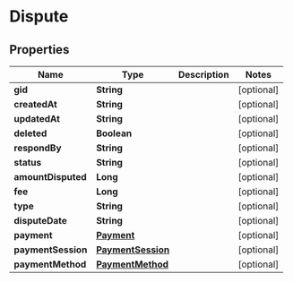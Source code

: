 

# Dispute

## Properties

Name | Type | Description | Notes
------------ | ------------- | ------------- | -------------
**gid** | **String** |  |  [optional]
**createdAt** | **String** |  |  [optional]
**updatedAt** | **String** |  |  [optional]
**deleted** | **Boolean** |  |  [optional]
**respondBy** | **String** |  |  [optional]
**status** | **String** |  |  [optional]
**amountDisputed** | **Long** |  |  [optional]
**fee** | **Long** |  |  [optional]
**type** | **String** |  |  [optional]
**disputeDate** | **String** |  |  [optional]
**payment** | [**Payment**](Payment.md) |  |  [optional]
**paymentSession** | [**PaymentSession**](PaymentSession.md) |  |  [optional]
**paymentMethod** | [**PaymentMethod**](PaymentMethod.md) |  |  [optional]



